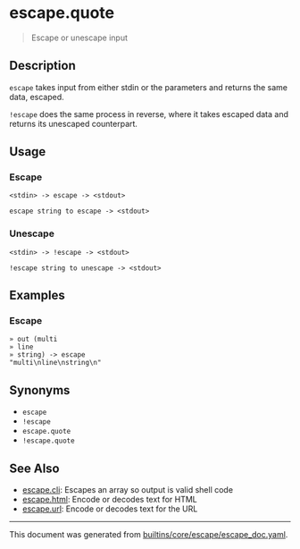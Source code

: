 # escape.quote

> Escape or unescape input

## Description

`escape` takes input from either stdin or the parameters and returns the same
data, escaped.

`!escape` does the same process in reverse, where it takes escaped data and
returns its unescaped counterpart.

## Usage

### Escape

```
<stdin> -> escape -> <stdout>

escape string to escape -> <stdout>
```

### Unescape

```
<stdin> -> !escape -> <stdout>

!escape string to unescape -> <stdout>
```

## Examples

### Escape

```
» out (multi
» line
» string) -> escape
"multi\nline\nstring\n" 
```

## Synonyms

* `escape`
* `!escape`
* `escape.quote`
* `!escape.quote`


## See Also

* [escape.cli](../commands/esccli.md):
  Escapes an array so output is valid shell code
* [escape.html](../commands/eschtml.md):
  Encode or decodes text for HTML
* [escape.url](../commands/escurl.md):
  Encode or decodes text for the URL

<hr/>

This document was generated from [builtins/core/escape/escape_doc.yaml](https://github.com/lmorg/murex/blob/master/builtins/core/escape/escape_doc.yaml).